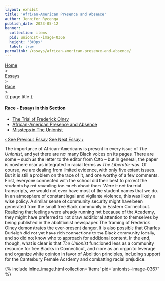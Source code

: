 ```yaml
---
layout: exhibit
title: 'African-American Presence and Absence'
author: Jennifer Rycenga
publish_date: 2023-05-12
banner:
  collection: items
  pid: unionist--image-0366
  height: '300px'
  label: true
permalink: /essays/african-american-presence-and-absence/
---
```


<div class="breadcrumb">
<a href="/unionist/">Home</a>
<div class="caret"> &gt; </div>
<a href="/unionist/essays/">Essays</a>
<div class="caret"> &gt; </div>
<a href="
    /unionist/essays/frederick-olney/
  ">
   Race
     </a>
<div class="caret"> &gt; </div>
{{ page.title }}
</div>
<div class='section-nav-wrapper'>
<div class='section-nav'>
<h4>Race - Essays in this Section</h4>
<ul class="nav nav-pills">
  <li class="nav-item">
    <a class="nav-link" href="/unionist/essays/frederick-olney/">The Trial of Frederick Olney</a>
  </li>
  <li class="nav-item">
    <a class="nav-link active" href="/unionist/essays/african-american-presence-and-absence/">African-American Presence and Absence</a>
  </li>
  <li class="nav-item">
    <a class="nav-link" href="/unionist/essays/missteps/">Missteps in The Unionist</a>
  </li>
</ul>
<div class="pagination-nav">
<span class="pagination-link" id="prevlink"><a href="/unionist/essays/frederick-olney/">‹ See Previous Essay</a></span>
<span class="pagination-link" id="nextlink"><a href="/unionist/essays/missteps/">See Next Essay ›</a></span>
</div>
</div>
</div>

The importance of African-Americans is present in every issue of <em>The Unionist</em>, and yet there are not many Black voices on its pages. There are some – such as the letter to the editor from Cato – but in general, the paper is nowhere near as integrated in racial terms as <em>The Liberator</em> was. Of course, we are dealing from limited evidence, with only five extant issues. But it is still a problem on the face of it, and one worthy of a few comments. First, everyone connected with the school did their best to protect the students by not revealing too much about them. Were it not for trial transcripts, we would not even have most of the student names that we do. In an atmosphere of constant legal and vigilante violence, this was likely a wise policy. A similar sense of community security might have been generated from the small free Black community in Eastern Connecticut. Realizing that feelings were already running hot because of the Academy, they might have preferred to not draw additional attention to themselves by being published in the abolitionist newspaper. The framing of Frederick Olney demonstrates the ever-present danger. It is also possible that Charles Burleigh did not yet have rich connections to the Black community locally, and so did not know who to approach for additional content. In the end, though, what is clear is that <em>The Unionist</em> functioned less as a community resource for free Blacks in Connecticut, and more as an organ to leverage and organize white opinion in favor of Abolition principles, including support for the Canterbury Female Academy and combatting racial prejudice.


{% include inline_image.html collection='items' pid='unionist--image-0367' %}
